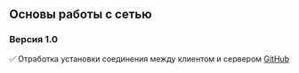## Основы работы с сетью
### Версия 1.0
:white_check_mark: Отработка установки соединения между клиентом и сервером
[GitHub](https://github.com/Aviator46/Netology-Net.git)